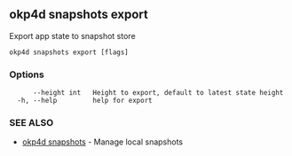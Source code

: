## okp4d snapshots export

Export app state to snapshot store

```
okp4d snapshots export [flags]
```

### Options

```
      --height int   Height to export, default to latest state height
  -h, --help         help for export
```

### SEE ALSO

* [okp4d snapshots](okp4d_snapshots.md)	 - Manage local snapshots
